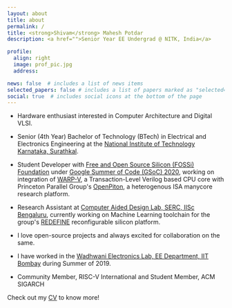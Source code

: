 ```yaml
---
layout: about
title: about
permalink: /
title: <strong>Shivam</strong> Mahesh Potdar
description: <a href="">Senior Year EE Undergrad @ NITK, India</a>

profile:
  align: right
  image: prof_pic.jpg
  address:

news: false  # includes a list of news items
selected_papers: false # includes a list of papers marked as "selected={true}"
social: true  # includes social icons at the bottom of the page
---
```


- Hardware enthusiast interested in Computer Architecture and Digital VLSI.

- Senior (4th Year) Bachelor of Technology (BTech) in Electrical and Electronics Engineering at the [National Institute of Technology Karnataka, Surathkal](https://www.nitk.ac.in/).

- Student Developer with [Free and Open Source Silicon (FOSSi) Foundation](https://fossi-foundation.org) under [Google Summer of Code (GSoC) 2020](https://summerofcode.withgoogle.com), working on integration of [WARP-V](https://github.com/shivampotdar/warp-v), a Transaction-Level Verilog based CPU core with Princeton Parallel Group's [OpenPiton](https://github.com/shivampotdar/openpiton), a heterogenous ISA manycore research platform.

- Research Assistant at [Computer Aided Design Lab, SERC, IISc Bengaluru](http://cadl.iisc.ernet.in/), currently working on Machine Learning toolchain for the group's [REDEFINE](https://morphing.in/redefine) reconfigurable silicon platform.

- I love open-source projects and always excited for collaboration on the same.

- I have worked in the [Wadhwani Electronics Lab, EE Department, IIT Bombay](https://www.ee.iitb.ac.in/~wel_iitb/) during Summer of 2019.

- Community Member, RISC-V International and Student Member, ACM SIGARCH

Check out my [CV](/assets/pdf/CV_Shivam_Potdar_NITK.pdf) to know more!
